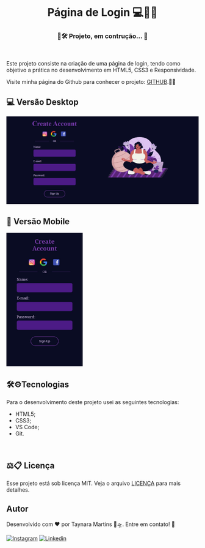 <h1 align="center">Página de Login  💻📁✨</h1>

<h3 align="center">🚧🛠 Projeto, em contrução... 🚧</h3>
<br>

<p>Este projeto consiste na criação de uma página de login, tendo como objetivo a prática no desenvolvimento em HTML5, CSS3 e Responsividade.
<p>Visite minha página do Github para conhecer o projeto: <a href="https://github.com/thaay93/login_page">GITHUB</a>.🥰🤩

<h2> 💻 Versão Desktop </h2>
<img src="asserts/Desktop.png">

<br>

<h2> 📱  Versão Mobile</h2>
<img src="asserts/mobile.jpeg" width="200px">
<br>

<h2> 🛠⚙️Tecnologias </h2>
<p>Para o desenvolvimento deste projeto usei as seguintes tecnologias:</p>
<ul>
    <li>HTML5;</li>
    <li>CSS3;</li>
    <li>VS Code;</li>
    <li>Git.</li>
</ul>
<br>

<h2>⚖️📋 Licença</h2>
<p>Esse projeto está sob licença MIT. Veja o arquivo <a href="https://github.com/thaay93/login_page/blob/main/LICENSE">LICENÇA</a> para mais detalhes.
<br>

<h2>Autor</h2>
<p>Desenvolvido com ❤️ por Taynara Martins 🐷🛸. Entre em contato! 👋</p>

[![Instagram](https://img.shields.io/badge/Instagram-E4405F?style=for-the-badge&logo=instagram&logoColor=white)](https://www.instagram.com/paulathaah/)
[![Linkedin](https://img.shields.io/badge/LinkedIn-0077B5?style=for-the-badge&logo=linkedin&logoColor=white)](https://www.linkedin.com/in/taynara-martins-b3a61012a/)



